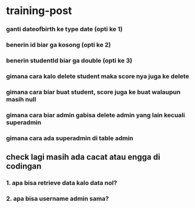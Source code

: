 # training-post

### ganti dateofbirth ke type date (opti ke 1)
### benerin id biar ga kosong (opti ke 2)
### benerin studentId biar ga double (opti ke 3)
### gimana cara kalo delete student maka score nya juga ke delete
### gimana cara biar buat student, score juga ke buat walaupun masih null
### gimana cara biar admin gabisa delete admin yang lain kecuali superadmin
### gimana cara ada superadmin di table admin


## check lagi masih ada cacat atau engga di codingan
### 1. apa bisa retrieve data kalo data nol?
### 2. apa bisa username admin sama?

